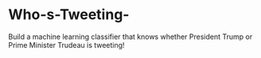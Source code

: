 # Who-s-Tweeting-
Build a machine learning classifier that knows whether President Trump or Prime Minister Trudeau is tweeting!
